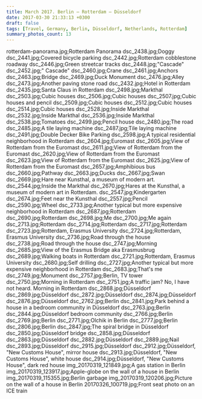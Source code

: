 ```yaml
---
title: March 2017. Berlin — Rotterdam — Düsseldorf
date: 2017-03-30 21:33:13 +0300
draft: false
tags: [Travel, Germany, Berlin, Düsseldorf, Netherlands, Rotterdam]
summary_photos_count: 13
---
```

rotterdam-panorama.jpg;Rotterdam Panorama
dsc_2438.jpg;Doggy
dsc_2441.jpg;Covered bicycle parking
dsc_2442.jpg;Rotterdam cobblestone roadway
dsc_2446.jpg;Green streetcar tracks
dsc_2448.jpg;"Cascade"
dsc_2452.jpg;" Cascade"
dsc_2460.jpg;Crane
dsc_2461.jpg;Anchors
dsc_2463.jpg;Bridge
dsc_2469.jpg;Duck Monument
dsc_2476.jpg;Alley
dsc_2473.jpg;Another paving stone road
dsc_2432.jpg;Hotel in Rotterdam
dsc_2435.jpg;Santa Claus in Rotterdam
dsc_2498.jpg;Markthal
dsc_2503.jpg;Cubic houses
dsc_2506.jpg;Cubic houses
dsc_2507.jpg;Cubic houses and pencil
dsc_2509.jpg;Cubic houses
dsc_2512.jpg;Cubic houses
dsc_2514.jpg;Cubic houses
dsc_2528.jpg;Inside Markthal
dsc_2532.jpg;Inside Markthal
dsc_2536.jpg;Inside Markthal
dsc_2538.jpg;Tomatoes
dsc_2499.jpg;Pencil house
dsc_2480.jpg;The road
dsc_2485.jpg;A tile laying machine
dsc_2487.jpg;Tile laying machine
dsc_2491.jpg;Double Decker Bike Parking
dsc_2598.jpg;A typical residential neighborhood in Rotterdam
dsc_2604.jpg;Euromast
dsc_2605.jpg;View of Rotterdam from the Euromast
dsc_2611.jpg;View of Rotterdam from the Euromast
dsc_2620.jpg;View of Rotterdam from the Euromast
dsc_2623.jpg;View of Rotterdam from the Euromast
dsc_2625.jpg;View of Rotterdam from the Euromast
dsc_2657.jpg;Amphibious bus
dsc_2660.jpg;Pathway
dsc_2663.jpg;Ducks
dsc_2667.jpg;Swan
dsc_2669.jpg;Hare near Kunsthal, a museum of modern art.
dsc_2544.jpg;Inside the Markthal
dsc_2670.jpg;Hares at the Kunsthal, a museum of modern art in Rotterdam.
dsc_2547.jpg;Kindergarten
dsc_2674.jpg;Feet near the Kunsthal
dsc_2557.jpg;Pencil
dsc_2590.jpg;Wheel
dsc_2733.jpg;Another typical but more expensive neighborhood in Rotterdam
dsc_2687.jpg;Rotterdam
dsc_2690.jpg;Rotterdam
dsc_2698.jpg;Me
dsc_2700.jpg;Me again
dsc_2713.jpg;Rotterdam
dsc_2714.jpg;Rotterdam
dsc_2717.jpg;Rotterdam
dsc_2723.jpg;Rotterdam, Erasmus University
dsc_2724.jpg;Rotterdam, Erasmus University
dsc_2736.jpg;Road through the house
dsc_2738.jpg;Road through the house
dsc_2747.jpg;Morning
dsc_2685.jpg;View of the Erasmus Bridge aka Erasmusbrug
dsc_2689.jpg;Walking boats in Rotterdam
dsc_2721.jpg;Rotterdam, Erasmus University
dsc_2680.jpg;Self drilling
dsc_2727.jpg;Another typical but more expensive neighborhood in Rotterdam
dsc_2683.jpg;That's me
dsc_2749.jpg;Monument
dsc_2757.jpg;Berlin, TV tower
dsc_2750.jpg;Morning in Rotterdam
dsc_2751.jpg;A traffic jam? No, I have not heard. Morning in Rotterdam
dsc_2868.jpg;Düsseldorf
dsc_2869.jpg;Düsseldorf
dsc_2872.jpg;Düsseldorf
dsc_2874.jpg;Düsseldorf
dsc_2876.jpg;Düsseldorf
dsc_2762.jpg;Berlin
dsc_2841.jpg;Park behind a house in a bedroom community in Düsseldorf
dsc_2763.jpg;Berlin
dsc_2844.jpg;Düsseldorf bedroom community
dsc_2766.jpg;Berlin
dsc_2769.jpg;Berlin
dsc_2771.jpg;Olchik in Berlin
dsc_2777.jpg;Berlin
dsc_2806.jpg;Berlin
dsc_2847.jpg;The spiral bridge in Düsseldorf
dsc_2850.jpg;Düsseldorf bridge
dsc_2858.jpg;Düsseldorf
dsc_2863.jpg;Düsseldorf
dsc_2882.jpg;Düsseldorf
dsc_2889.jpg;Nail
dsc_2893.jpg;Düsseldorf
dsc_2915.jpg;Düsseldorf
dsc_2912.jpg;Düsseldorf, "New Customs House", mirror house
dsc_2913.jpg;Düsseldorf, "New Customs House", white house
dsc_2914.jpg;Düsseldorf, "New Customs House", dark red house
img_20170319_121849.jpg;A gas station in Berlin
img_20170319_123917.jpg;Apple-globe on the wall of a house in Berlin
img_20170319_115355.jpg;Berlin garbage
img_20170319_120206.jpg;Picture on the wall of a house in Berlin
20170326_100719.jpg;Front seat photo on an ICE train